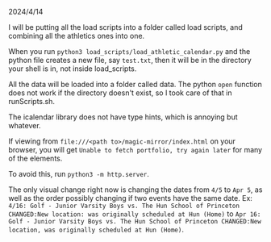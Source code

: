 2024/4/14

I will be putting all the load scripts into a folder called load scripts, and combining all the athletics ones into one.

When you run `python3 load_scripts/load_athletic_calendar.py` and the python file creates a new file, say `test.txt`, then it will be in the directory your shell is in, not inside load_scripts.

All the data will be loaded into a folder called data.
The python `open` function does not work if the directory doesn't exist, so I took care of that in runScripts.sh.

The icalendar library does not have type hints, which is annoying but whatever.

If viewing from `file:///<path to>/magic-mirror/index.html` on your browser, you will get `Unable to fetch portfolio, try again later` for many of the elements.

To avoid this, run `python3 -m http.server`.

The only visual change right now is changing the dates from `4/5` to `Apr 5`, as well as the order possibly changing if two events have the same date.
Ex: `4/16: Golf - Junior Varsity Boys vs. The Hun School of Princeton CHANGED:New location: was originally scheduled at Hun (Home)` to `Apr 16: Golf - Junior Varsity Boys vs. The Hun School of Princeton CHANGED:New location, was originally scheduled at Hun (Home)`.
